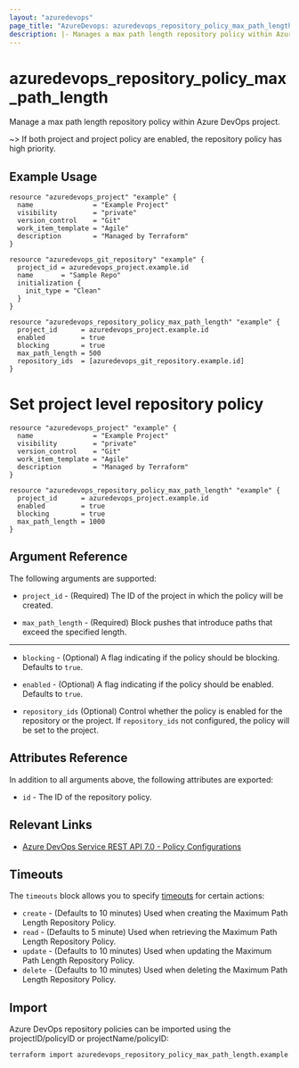 ```yaml
---
layout: "azuredevops"
page_title: "AzureDevops: azuredevops_repository_policy_max_path_length"
description: |- Manages a max path length repository policy within Azure DevOps project.
---
```


# azuredevops_repository_policy_max_path_length

Manage a max path length repository policy within Azure DevOps project.

~> If both project and project policy are enabled, the repository policy has high priority.

## Example Usage

```hcl
resource "azuredevops_project" "example" {
  name               = "Example Project"
  visibility         = "private"
  version_control    = "Git"
  work_item_template = "Agile"
  description        = "Managed by Terraform"
}

resource "azuredevops_git_repository" "example" {
  project_id = azuredevops_project.example.id
  name       = "Sample Repo"
  initialization {
    init_type = "Clean"
  }
}

resource "azuredevops_repository_policy_max_path_length" "example" {
  project_id      = azuredevops_project.example.id
  enabled         = true
  blocking        = true
  max_path_length = 500
  repository_ids  = [azuredevops_git_repository.example.id]
}
```

# Set project level repository policy
```hcl
resource "azuredevops_project" "example" {
  name               = "Example Project"
  visibility         = "private"
  version_control    = "Git"
  work_item_template = "Agile"
  description        = "Managed by Terraform"
}

resource "azuredevops_repository_policy_max_path_length" "example" {
  project_id      = azuredevops_project.example.id
  enabled         = true
  blocking        = true
  max_path_length = 1000
}
```

## Argument Reference

The following arguments are supported:

* `project_id` - (Required) The ID of the project in which the policy will be created.

* `max_path_length` - (Required) Block pushes that introduce paths that exceed the specified length.

---

* `blocking` - (Optional) A flag indicating if the policy should be blocking. Defaults to `true`.

* `enabled` - (Optional) A flag indicating if the policy should be enabled. Defaults to `true`.

* `repository_ids` (Optional) Control whether the policy is enabled for the repository or the project. If `repository_ids` not configured, the policy will be set to the project.

## Attributes Reference

In addition to all arguments above, the following attributes are exported:

* `id` - The ID of the repository policy.

## Relevant Links

- [Azure DevOps Service REST API 7.0 - Policy Configurations](https://docs.microsoft.com/en-us/rest/api/azure/devops/policy/configurations?view=azure-devops-rest-7.0)

## Timeouts

The `timeouts` block allows you to specify [timeouts](https://developer.hashicorp.com/terraform/language/resources/syntax#operation-timeouts) for certain actions:

* `create` - (Defaults to 10 minutes) Used when creating the Maximum Path Length Repository Policy.
* `read` - (Defaults to 5 minute) Used when retrieving the Maximum Path Length Repository Policy.
* `update` - (Defaults to 10 minutes) Used when updating the Maximum Path Length Repository Policy.
* `delete` - (Defaults to 10 minutes) Used when deleting the Maximum Path Length Repository Policy.

## Import

Azure DevOps repository policies can be imported using the projectID/policyID or projectName/policyID:

```sh
terraform import azuredevops_repository_policy_max_path_length.example 00000000-0000-0000-0000-000000000000/0
```
